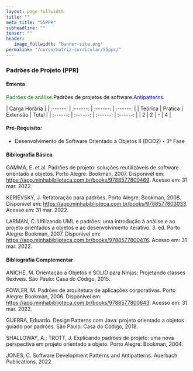 ```yaml
---
layout: page-fullwidth
title: ""
meta_title: "55PPR"
subheadline: ""
teaser: ""
header:
   image_fullwidth: "banner-site.png"
permalink: "/curso/matriz-curricular/55ppr/"
---
```


### **Padrões de Projeto (PPR)**

#### **Ementa**

<class style="color: green">Padrões de análise.</class><class style="color: black">Padrões de projetos de software.</class><class style = "color: blue">Antipatterns.</class> 

| Carga Horária | 
| :------: | :------: | :------: | :------: |
| Teórica | Prática | Extensão | Total |
| :------: | :------: | :------: | :------: |
| 2 | 2 | - | 4 |

#### **Pré-Requisito:**

- Desenvolvimento de Software Orientado a Objetos II (DOO2) - 3ª Fase

#### **Bibliografia Básica**

GAMMA, E. et al. Padrões de projeto: soluções reutilizáveis de software orientado a objetos. Porto Alegre: Bookman, 2007. Disponível em: https://app.minhabiblioteca.com.br/books/9788577800469. Acesso em: 31 mar. 2022. 

KERIEVSKY, J. Refatoração para padrões. Porto Alegre: Bookman, 2008. Disponível em: https://app.minhabiblioteca.com.br/books/9788577803033. Acesso em: 31 mar. 2022. 

LARMAN, C. Utilizando UML e padrões: uma introdução à análise e ao projeto orientados a objetos e ao desenvolvimento iterativo. 3. ed. Porto Alegre: Bookman, 2007. Disponível em: https://app.minhabiblioteca.com.br/books/9788577800476. Acesso em: 31 mar. 2022. 

#### **Bibliografia Complementar**

ANICHE, M.  Orientação a Objetos e SOLID para Ninjas: Projetando classes flexíveis. São Paulo: Casa do Código, 2015. 

FOWLER, M. Padrões de arquitetura de aplicações corporativas. Porto Alegre: Bookman, 2006. Disponível em: https://app.minhabiblioteca.com.br/books/9788577800643. Acesso em: 31 mar. 2022. 

GUERRA, Eduardo. Design Patterns com Java: projeto orientado a objetos guiado por padrões. São Paulo: Casa do Código, 2018.  

SHALLOWAY, A.; TROTT, J. Explicando padrões de projeto: uma nova perspectiva em projeto orientado a objeto. Porto Alegre: Bookman, 2004.  

JONES, C. Software Development Patterns and Antipatterns. Auerbach Publications, 2022. 